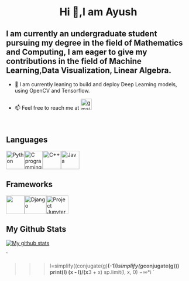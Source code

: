 <h1 align='center'>Hi 👋,I am Ayush</h1>

## I am currently an undergraduate student pursuing my degree in the field of Mathematics and Computing, I am eager to give my contributions in the field of Machine Learning,Data Visualization, Linear Algebra. 

* 🌱 I am currently leaning to build and deploy Deep Learning models, using OpenCV and Tensorflow.

* 📫 Feel free to reach me at  [<img src='https://image.flaticon.com/icons/svg/281/281769.svg' alt='gmail' height=30 width=30>](mailto:ayush.singh.2k2@gmail.com)
<br>

## Languages
<p>
<img src='https://devicons.github.io/devicon/devicon.git/icons/python/python-original.svg' alt='Python' height=50 width=50><img src='https://devicons.github.io/devicon/devicon.git/icons/c/c-original.svg' alt='C programming Language' height=50 width=50><img src='https://devicons.github.io/devicon/devicon.git/icons/cplusplus/cplusplus-original.svg' alt='C++' height=50 width=50><img src='https://devicons.github.io/devicon/devicon.git/icons/java/java-original-wordmark.svg' alt='Java' height=50 width=50>
  </br>
</p>

## Frameworks 
<p>
<img src='https://developer.android.com/studio/images/studio-icon-preview.svg',alt='Android Studio' height=50 width=50><img src='https://devicons.github.io/devicon/devicon.git/icons/django/django-plain.svg' alt='Django' height=50 width=60><img src='https://jupyter.org/assets/nav_logo.svg' alt='Project Jupyter' height=50 width=60>
</p>

## My Github Stats

[![My github stats](https://github-readme-stats.vercel.app/api?username=Ayush2k2)](https://github.com/anuraghazra/github-readme-stats)


`
>>> l=simplify((conjugate(g)**(-1))*simplify(g*conjugate(g)))
>>> print(l)
(x - I)/(x**3 + x)
>>> sp.limit(l, x, 0)
−∞*i
`
